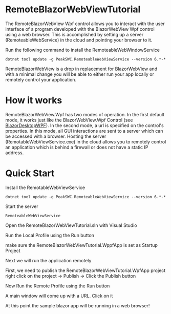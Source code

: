 # RemoteBlazorWebViewTutorial

The RemoteBlazorWebView Wpf control allows you to interact with the user interface of a program developed with the BlazorWebView Wpf control using a web browser. This is accomplished by setting up a server (RemoteableWebService) in the cloud and pointing your browser to it. 

Run the following command to install the RemoteableWebWindowService

```console
dotnet tool update -g PeakSWC.RemoteableWebViewService --version 6.*-*
```

RemoteBlazorWebView is a drop in replacement for BlazorWebView and with a minimal change you will be able to either run your app locally or remotely control your application.


# How it works

RemoteBlazorWebView.Wpf has two modes of operation. In the first default mode, it works just like the BlazorWebView.Wpf Control (see [BlazorDesktopWPF](https://github.com/jorgearteiro/BlazorDesktopWPF)). In the second mode, a url is specified on the control's properties. In this mode, all GUI interactions are sent to a server which can be accessed with a browser. Hosting the server (RemotableWebViewService.exe) in the cloud allows you to remotely control an application which is behind a firewall or does not have a static IP address.


# Quick Start

Install the RemotableWebViewService
```console
dotnet tool update -g PeakSWC.RemoteableWebViewService --version 6.*-*
```

Start the server
```console
RemoteableWebViewService
```

Open the RemoteBlazorWebViewTutorial.sln with Visual Studio

Run the Local Profile using the Run button 

  make sure the RemoteBlazorWebViewTutorial.WppfApp is set as Startup Project
  
Next we will run the application remotely

First, we need to publish the RemoteBlazorWebViewTutorial.WpfApp project
  right click on the project -> Publish -> Click the Publish button

Now Run the Remote Profile using the Run button

A main window will come up with a URL. Click on it

At this point the sample blazor app will be running in a web browser!





